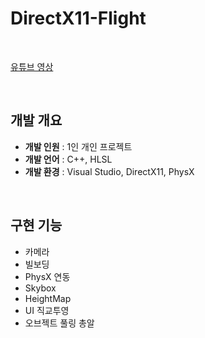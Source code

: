 # DirectX11-Flight

<br>

[유튜브 영상](https://youtu.be/oKvYUiVG-g8?si=Tr09Sb1_L0cLxAzb)


<br>

## 개발 개요

- **개발 인원** : 1인 개인 프로젝트
- **개발 언어** : C++, HLSL
- **개발 환경** : Visual Studio, DirectX11, PhysX

<br>

## 구현 기능

- 카메라
- 빌보딩
- PhysX 연동
- Skybox
- HeightMap
- UI 직교투영
- 오브젝트 풀링 총알
